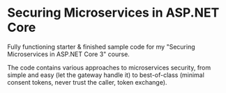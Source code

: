 # Securing Microservices in ASP.NET Core 
Fully functioning starter &amp; finished sample code for my "Securing Microservices in ASP.NET Core 3" course.  

The code contains various approaches to microservices security, from simple and easy (let the gateway handle it) to best-of-class (minimal consent tokens, never trust the caller, token exchange).  
